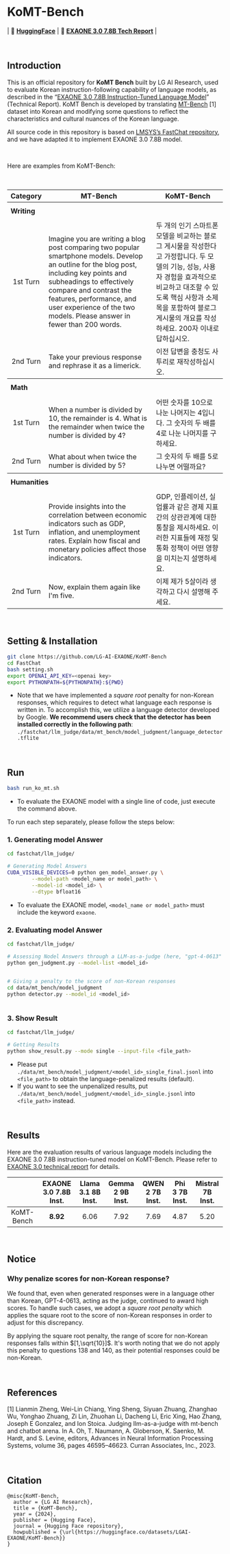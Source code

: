 # KoMT-Bench

| 🤗 [**HuggingFace**](https://huggingface.co/datasets/LGAI-EXAONE/KoMT-Bench) | 📑 [**EXAONE 3.0 7.8B Tech Report**](https://arxiv.org/abs/2408.03541) |

<br>

## Introduction

This is an official repository for **KoMT Bench** built by LG AI Research, used to evaluate Korean instruction-following capability of language models, as described in the “[EXAONE 3.0 7.8B Instruction-Tuned Language Model](https://arxiv.org/abs/2408.03541)” (Technical Report). KoMT Bench is developed by translating [MT-Bench](https://arxiv.org/abs/2306.05685) [1] dataset into Korean and modifying some questions to reflect the characteristics and cultural nuances of the Korean language. 

All source code in this repository is based on [LMSYS’s FastChat repository](https://github.com/lm-sys/FastChat), and we have adapted it to implement EXAONE 3.0 7.8B model.


<br>
<p>Here are examples from KoMT-Bench:</p>
<br>

<table>
<tr>
	<th>Category</th>
	<th>MT-Bench</th>
	<th>KoMT-Bench</th>
</tr>
<tr height=40>
	<th colspan=3 align="left">Writing</th>
</tr>
<tr>
	<td align="center">1st Turn</td>
	<td>Imagine you are writing a blog post comparing two popular smartphone models. Develop an outline for the blog post, including key points and subheadings to effectively compare and contrast the features, performance, and user experience of the two models. Please answer in fewer than 200 words.</td>
	<td>두 개의 인기 스마트폰 모델을 비교하는 블로그 게시물을 작성한다고 가정합니다. 두 모델의 기능, 성능, 사용자 경험을 효과적으로 비교하고 대조할 수 있도록 핵심 사항과 소제목을 포함하여 블로그 게시물의 개요를 작성하세요. 200자 이내로 답하십시오.</td>
</tr>
<tr>
	<td align="center">2nd Turn</td>
	<td>Take your previous response and rephrase it as a limerick.</td>
	<td>이전 답변을 충청도 사투리로 재작성하십시오.</td>
</tr>

<tr height=40>
	<th colspan=3 align="left">Math</th>
</tr>
<tr>
	<td align="center">1st Turn</td>
	<td>When a number is divided by 10, the remainder is 4. What is the remainder when twice the number is divided by 4?</td>
	<td>어떤 숫자를 10으로 나눈 나머지는 4입니다. 그 숫자의 두 배를 4로 나눈 나머지를 구하세요.</td>
</tr>
<tr>
	<td align="center">2nd Turn</td>
	<td>What about when twice the number is divided by 5?</td>
	<td>그 숫자의 두 배를 5로 나누면 어떨까요?</td>
</tr>

<tr height=40>
	<th colspan=3 align="left">Humanities</th>
</tr>
<tr>
	<td align="center">1st Turn</td>
	<td>Provide insights into the correlation between economic indicators such as GDP, inflation, and unemployment rates. Explain how fiscal and monetary policies affect those indicators.</td>
	<td>GDP, 인플레이션, 실업률과 같은 경제 지표 간의 상관관계에 대한 통찰을 제시하세요. 이러한 지표들에 재정 및 통화 정책이 어떤 영향을 미치는지 설명하세요.</td>
</tr>
<tr>
	<td align="center">2nd Turn</td>
	<td>Now, explain them again like I'm five.</td>
	<td>이제 제가 5살이라 생각하고 다시 설명해 주세요.</td>
</tr>
</table>

<br>

## Setting & Installation

```bash
git clone https://github.com/LG-AI-EXAONE/KoMT-Bench
cd FastChat
bash setting.sh
export OPENAI_API_KEY=<openai key>
export PYTHONPATH=${PYTHONPATH}:${PWD}
```

- Note that we have implemented a *square root* penalty for non-Korean responses, which requires to detect what language each response is written in. To accomplish this, we utilize a language detector developed by Google. **We recommend users check that the detector has been installed correctly in the following path**: `./fastchat/llm_judge/data/mt_bench/model_judgment/language_detector.tflite`

<br>

## Run

```bash
bash run_ko_mt.sh
```

- To evaluate the EXAONE model with a single line of code, just execute the command above.

To run each step separately, please follow the steps below:

### 1. Generating model Answer

```bash
cd fastchat/llm_judge/

# Generating Model Answers
CUDA_VISIBLE_DEVICES=0 python gen_model_answer.py \
		--model-path <model_name or model_path> \
		--model-id <model_id> \
		--dtype bfloat16 
```

- To evaluate the EXAONE model, `<model_name or model_path>` must include the keyword `exaone`.

### 2. Evaluating model Answer

```bash
cd fastchat/llm_judge/

# Assessing Nodel Answers through a LLM-as-a-judge (here, "gpt-4-0613" is used)
python gen_judgment.py --model-list <model_id>
		

# Giving a penalty to the score of non-Korean responses
cd data/mt_bench/model_judgment
python detector.py --model_id <model_id>
		
```

### 3. Show Result

```bash
cd fastchat/llm_judge/

# Getting Results
python show_result.py --mode single --input-file <file_path>

```

- Please put `./data/mt_bench/model_judgment/<model_id>_single_final.jsonl` into `<file_path>` to obtain the language-penalized results (default).
- If you want to see the unpenalized results, put `./data/mt_bench/model_judgment/<model_id>_single.jsonl` into `<file_path>` instead.

<br>

## Results

Here are the evaluation results of various language models including the EXAONE 3.0 7.8B instruction-tuned model on KoMT-Bench. Please refer to [EXAONE 3.0 technical report](https://arxiv.org/abs/2408.03541) for details.

| | EXAONE 3.0 7.8B Inst. | Llama 3.1 8B Inst. | Gemma 2 9B Inst. | QWEN 2 7B Inst. | Phi 3 7B Inst. | Mistral 7B Inst. |
| :---: | :---: | :---: | :---: | :---: | :---: | :---: |
| KoMT-Bench | **8.92**  | 6.06 | 7.92 | 7.69 | 4.87 | 5.20 |

<br>

## Notice

### Why penalize scores for non-Korean response?

We found that, even when generated responses were in a language other than Korean, GPT-4-0613, acting as the judge, continued to award high scores. To handle such cases, we adopt a *square root penalty* which applies the square root to the score of non-Korean responses in order to adjust for this discrepancy.

By applying the square root penalty, the range of score for non-Korean responses falls within $[1,\sqrt{10}]$. It's worth noting that we do not apply this penalty to questions 138 and 140, as their potential responses could be non-Korean.

<br>

## References

[1] Lianmin Zheng, Wei-Lin Chiang, Ying Sheng, Siyuan Zhuang, Zhanghao Wu, Yonghao Zhuang, Zi Lin, Zhuohan Li, Dacheng Li, Eric Xing, Hao Zhang, Joseph E Gonzalez, and Ion Stoica. Judging llm-as-a-judge with mt-bench and chatbot arena. In A. Oh, T. Naumann, A. Globerson, K. Saenko, M. Hardt, and S. Levine, editors, Advances in Neural Information Processing Systems, volume 36, pages 46595–46623. Curran Associates, Inc., 2023.

<br>

## Citation

```
@misc{KoMT-Bench,
  author = {LG AI Research},
  title = {KoMT-Bench},
  year = {2024},
  publisher = {Hugging Face},
  journal = {Hugging Face repository},
  howpublished = {\url{https://huggingface.co/datasets/LGAI-EXAONE/KoMT-Bench}}
}
```
